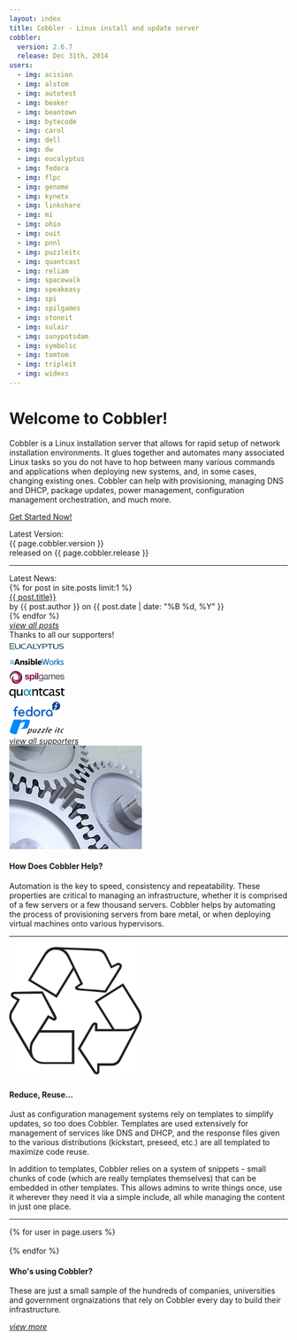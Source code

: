 ```yaml
---
layout: index
title: Cobbler - Linux install and update server
cobbler:
  version: 2.6.7
  release: Dec 31th, 2014
users:
  - img: acision
  - img: alstom
  - img: autotest
  - img: beaker
  - img: beantown
  - img: bytecode
  - img: carol
  - img: dell
  - img: dw
  - img: eucalyptus
  - img: fedora
  - img: flpc
  - img: genome
  - img: kynetx
  - img: linkshare
  - img: mi
  - img: ohio
  - img: ouit
  - img: pnnl
  - img: puzzleitc
  - img: quantcast
  - img: reliam
  - img: spacewalk
  - img: speakeasy
  - img: spi
  - img: spilgames
  - img: stoneit
  - img: sulair
  - img: sunypotsdam
  - img: symbolic
  - img: tomtom
  - img: tripleit
  - img: widexs
---
```

<script>
$('document').ready(function() {
  $('.carousel').carousel({ interval: 2500 });
});
</script>

<div id="hero" class="hero-unit">
 <div class="container">
  <div class="row-fluid">
   <div class="span9">
    <h1>Welcome to Cobbler!</h1>
    <p class="mainblurb">Cobbler is a Linux installation server that allows for rapid setup of network installation environments. It glues together and automates many associated Linux tasks so you do not have to hop between many various commands and applications when deploying new systems, and, in some cases, changing existing ones. Cobbler can help with provisioning, managing DNS and DHCP, package updates, power management, configuration management orchestration, and much more.</p>
    <p><a href="/manuals/2.4.0/3_-_Installing_Cobbler.html" class="btn btn-info btn-large">Get Started Now!</a></p>
   </div>
   <div class="span3">
    <div class="row well heroblurb posts">
     <div class="header">Latest Version:</div>
     <div class="version">{{ page.cobbler.version }}</div>
     <div class="release">released on {{ page.cobbler.release }}</div>
     <div><hr /></div>
     <div class="header latestnews">Latest News:</div>
{% for post in site.posts limit:1 %}
     <div class="post">
      <div class="title"><a href="{{ post.url}}">{{ post.title}}</a></div>
      <div class="author">by {{ post.author }} on {{ post.date | date: "%B %d, %Y" }}</div>
      <!-- <div class="content">{{post.summary}}</div> -->
     </div>
{% endfor %}
     <div class="viewall"><a href="/posts/"><i class="icon-double-angle-right"> view all posts</i></a></div>
    </div>
    <div class="row well heroblurb">
     <div class="header supporters">Thanks to all our supporters!</div>
     <div class="row-fluid supporter">
      <div class="span6"><a href="http://www.eucalyptus.com/"><img src="/images/supporters/eucalyptus.png" /></a></div>
      <div class="span6"><a href="http://www.ansibleworks.com/"><img src="/images/supporters/ansible.png" /></a></div>
     </div>
     <div class="row-fluid supporter">
      <div class="span6"><a href="http://spil.com/cobbler"><img src="/images/supporters/spilgames.png" /></a></div>
      <div class="span6"><a href="http://www.quantcast.com/"><img src="/images/supporters/quantcast.png" /></a></div>
     </div>
     <div class="row-fluid supporter">
      <div class="span6"><a href="http://www.fedoraproject.org/"><img src="/images/supporters/fedora.png" /></a></div>
      <div class="span6"><a href="http://www.puzzle.ch/"><img src="/images/supporters/puzzleitc.png" /></a></div>
     </div>
     <div class="viewall"><a href="/supporters.html"><i class="icon-double-angle-right"> view all supporters</i></a></div>
    </div>
   </div>
  </div>
 </div>
</div>

<div class="row-fluid">
 <div class="span2 offset2">
  <div><img src="/images/gears.jpg" class="img-polaroid" alt="gears" /></div>
 </div>
 <div class="span6">
  <h4>How Does Cobbler Help?</h4>
  <p>Automation is the key to speed, consistency and repeatability. These properties are critical to managing an infrastructure, whether it is comprised of a few servers or a few thousand servers. Cobbler helps by automating the process of provisioning servers from bare metal, or when deploying virtual machines onto various hypervisors.</p>
 </div>
</div>

<div class="row-fluid row-divider">
 <div class="span10 offset1">
  <hr />
 </div>
</div>

<div class="row-fluid">
 <div class="span2 offset2">
  <div><img src="/images/recycle.png" class="img-polaroid" alt="recycle" /></div>
 </div>
 <div class="span6">
  <h4>Reduce, Reuse...</h4>
  <p>Just as configuration management systems rely on templates to simplify updates, so too does Cobbler. Templates are used extensively for management of services like DNS and DHCP, and the response files given to the various distributions (kickstart, preseed, etc.) are all templated to maximize code reuse.</p>
  <p>In addition to templates, Cobbler relies on a system of snippets - small chunks of code (which are really templates themselves) that can be embedded in other templates. This allows admins to write things once, use it wherever they need it via a simple include, all while managing the content in just one place.</p>
 </div>
</div>

<div class="row-fluid row-divider">
 <div class="span10 offset1">
  <hr />
 </div>
</div>

<div class="row-fluid">
 <div class="span2 offset2">
  <div id="myCarousel" class="carousel slide" data-interval="2000">
   <div class="carousel-inner">
{% for user in page.users %}
    <div class="item">
     <div><img class="carousel-img" src="/images/who/{{ user.img }}_logo_sm.png" alt="" /></div>
    </div>
{% endfor %}
   </div>
  </div>
 </div>
 <div class="span6">
  <h4>Who's using Cobbler?</h4>
  <p>These are just a small sample of the hundreds of companies, universities and government orgnaizations that rely on Cobbler every day to build their infrastructure.</p>
  <div class="viewall"><a href="/users.html"><i class="icon-double-angle-right"> view more</i></a></div>
 </div>
</div>

